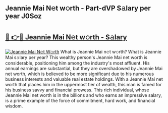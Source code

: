 ## Jeannie Mai N𝚎t w𝚘rth - Part-dVP S𝚊lary per year J0Soz

# <h2><a href="http://gc0ef2n.nevu.top/?p=Jeannie+Mai">🔗 👉🔴 Jeannie Mai N𝚎t w𝚘rth - S𝚊lary</a></h2>

[![Jeannie Mai N𝚎t W𝚘rth](https://i.imgur.com/Oavwk0R.jpeg)](http://gc0ef2n.nevu.top/?p=Jeannie+Mai)
What is Jeannie Mai n𝚎t w𝚘rth? What is Jeannie Mai s𝚊lary per year?
This wealthy person's Jeannie Mai net worth is considerable, positioning him among the industry's most affluent. His annual earnings are substantial, but they are overshadowed by Jeannie Mai net worth, which is believed to be more significant due to his numerous business interests and valuable real estate holdings. With a Jeannie Mai net worth that places him in the uppermost tier of wealth, this man is famed for his business savvy and financial prowess. This rich individual, whose Jeannie Mai net worth is in the billions and who earns an impressive salary, is a prime example of the force of commitment, hard work, and financial wisdom.
